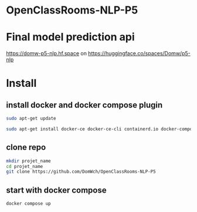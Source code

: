 # OpenClassRooms-NLP-P5

# Final model prediction api
https://domw-p5-nlp.hf.space on https://huggingface.co/spaces/Domw/p5-nlp

# Install

## install docker and docker compose plugin
```bash
sudo apt-get update

sudo apt-get install docker-ce docker-ce-cli containerd.io docker-compose-plugin
```
## clone repo
```bash
mkdir projet_name
cd projet_name
git clone https://github.com/DomWch/OpenClassRooms-NLP-P5
```
## start with docker compose
```bash
docker compose up
```
